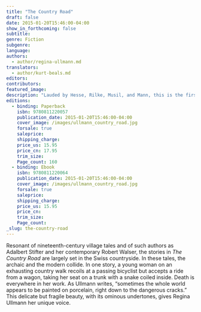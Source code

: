 ```yaml
---
title: "The Country Road"
draft: false
date: 2015-01-20T15:46:00-04:00
show_in_forthcoming: false
subtitle:
genre: Fiction
subgenre:
language:
authors:
  - author/regina-ullmann.md
translators:
  - author/kurt-beals.md
editors:
contributors:
featured_image:
description: "Lauded by Hesse, Rilke, Musil, and Mann, this is the first book to appear in English by the unique Swiss modernist Regina Ullmann. "
editions:
  - binding: Paperback
    isbn: 9780811220057
    publication_date: 2015-01-20T15:46:00-04:00
    cover_image: /images/ullmann_country_road.jpg
    forsale: true
    saleprice:
    shipping_charge:
    price_us: 15.95
    price_cn: 17.95
    trim_size:
    Page_count: 160
  - binding: Ebook
    isbn: 9780811220064
    publication_date: 2015-01-20T15:46:00-04:00
    cover_image: /images/ullmann_country_road.jpg
    forsale: true
    saleprice:
    shipping_charge:
    price_us: 15.95
    price_cn:
    trim_size:
    Page_count:
_slug: the-country-road
---
```


Resonant of nineteenth-century village tales and of such authors as Adalbert Stifter and her contemporary Robert Walser, the stories in _The Country Road_ are largely set in the Swiss countryside. In these tales, the archaic and the modern collide. In one story, a young woman on an exhausting country walk recoils at a passing bicyclist but accepts a ride from a wagon, taking her seat on a trunk with a snake coiled inside. Death is everywhere in her work. As Ullmann writes, “sometimes the whole world appears to be painted on porcelain, right down to the dangerous cracks.” This delicate but fragile beauty, with its ominous undertones, gives Regina Ullmann her unique voice.

